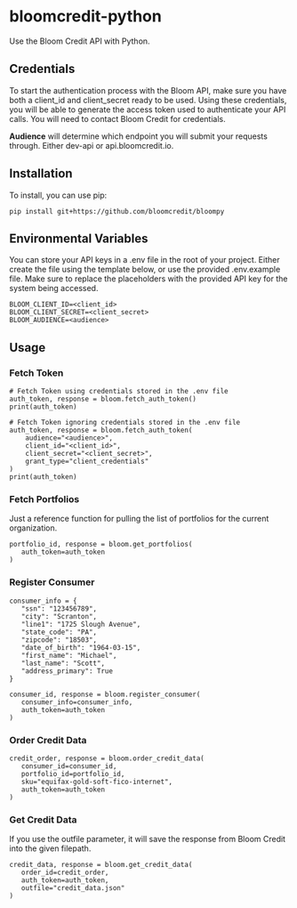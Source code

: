 # bloomcredit-python
Use the Bloom Credit API with Python.


Credentials
-------------


To start the authentication process with the Bloom API, make sure you have both a client_id and client_secret ready to be used. Using these credentials, you will be able to generate the access token used to authenticate your API calls.  You will need to contact Bloom Credit for credentials.


**Audience** will determine which endpoint you will submit your requests through.  Either dev-api or api.bloomcredit.io.

Installation
-------------

To install, you can use pip:

    pip install git+https://github.com/bloomcredit/bloompy

 
Environmental Variables
-------------

You can store your API keys in a .env file in the root of your project.  Either create the file using the template below, or use the provided .env.example file.  Make sure to replace the placeholders with the provided API key for the system being accessed.  

```
BLOOM_CLIENT_ID=<client_id>
BLOOM_CLIENT_SECRET=<client_secret>
BLOOM_AUDIENCE=<audience>
```

Usage
-------------

### Fetch Token
```
# Fetch Token using credentials stored in the .env file
auth_token, response = bloom.fetch_auth_token()
print(auth_token)
```

```
# Fetch Token ignoring credentials stored in the .env file
auth_token, response = bloom.fetch_auth_token(
    audience="<audience>",
    client_id="<client_id>",
    client_secret="<client_secret>",
    grant_type="client_credentials"
)
print(auth_token)
```

### Fetch Portfolios
Just a reference function for pulling the list of portfolios for the current organization.
 ```
portfolio_id, response = bloom.get_portfolios(
    auth_token=auth_token
)
```

### Register Consumer
 ```
consumer_info = {
    "ssn": "123456789",
    "city": "Scranton",
    "line1": "1725 Slough Avenue",
    "state_code": "PA",
    "zipcode": "18503",
    "date_of_birth": "1964-03-15",
    "first_name": "Michael",
    "last_name": "Scott",
    "address_primary": True
}

consumer_id, response = bloom.register_consumer(
    consumer_info=consumer_info,
    auth_token=auth_token
)
```

### Order Credit Data
 ```
credit_order, response = bloom.order_credit_data(
    consumer_id=consumer_id,
    portfolio_id=portfolio_id,
    sku="equifax-gold-soft-fico-internet",
    auth_token=auth_token
)
```

### Get Credit Data
If you use the outfile parameter, it will save the response from Bloom Credit into the given filepath.
 ``` 
credit_data, response = bloom.get_credit_data(
    order_id=credit_order,
    auth_token=auth_token,
    outfile="credit_data.json"
)
```
